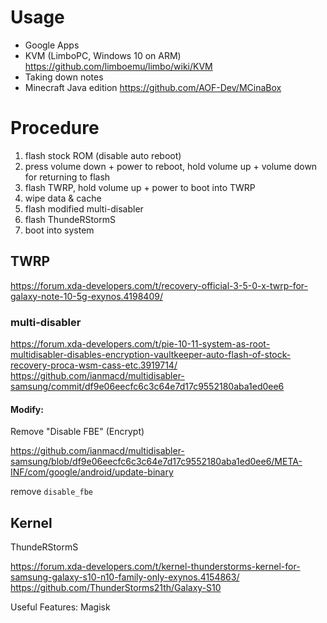 # Usage

+ Google Apps
+ KVM (LimboPC, Windows 10 on ARM) https://github.com/limboemu/limbo/wiki/KVM
+ Taking down notes
+ Minecraft Java edition https://github.com/AOF-Dev/MCinaBox

# Procedure

1. flash stock ROM (disable auto reboot)
1. press volume down + power to reboot, hold volume up + volume down for returning to flash
1. flash TWRP, hold volume up + power to boot into TWRP
1. wipe data & cache
1. flash modified multi-disabler
1. flash ThundeRStormS
1. boot into system

## TWRP

https://forum.xda-developers.com/t/recovery-official-3-5-0-x-twrp-for-galaxy-note-10-5g-exynos.4198409/

### multi-disabler

https://forum.xda-developers.com/t/pie-10-11-system-as-root-multidisabler-disables-encryption-vaultkeeper-auto-flash-of-stock-recovery-proca-wsm-cass-etc.3919714/
https://github.com/ianmacd/multidisabler-samsung/commit/df9e06eecfc6c3c64e7d17c9552180aba1ed0ee6

#### Modify:

Remove "Disable FBE" (Encrypt)

https://github.com/ianmacd/multidisabler-samsung/blob/df9e06eecfc6c3c64e7d17c9552180aba1ed0ee6/META-INF/com/google/android/update-binary

remove `disable_fbe`

## Kernel

ThundeRStormS

https://forum.xda-developers.com/t/kernel-thunderstorms-kernel-for-samsung-galaxy-s10-n10-family-only-exynos.4154863/
https://github.com/ThunderStorms21th/Galaxy-S10

Useful Features: Magisk
